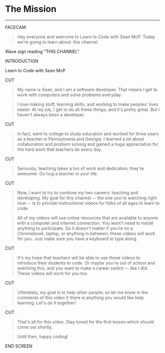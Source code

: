 # The Mission
---
FACECAM

> Hey everyone and welcome to Learn to Code with Sean McP. Today we're going to learn about: this channel.

Wave sign reading "THIS CHANNEL"

INTRODUCTION

Learn to Code with Sean McP

CUT

> My name is Sean, and I am a software developer. That means I get to work with computers and solve problems everyday.

> I love making stuff, learning skills, and working to make peoples' lives easier. At my job, I get to do all these things; and it's pretty great. But I haven't always been a developer.

CUT

> In fact, went to college to study education and worked for three years as a teacher in Pennsylvania and Georgia. I learned a lot about collaboration and problem solving and gained a huge appreciation for the hard work that teachers do every day.

CUT

> Seriously, teaching takes a ton of work and dedication; they're awesome. Go hug a teacher in your life.

CUT

> Now, I want to try to combine my two careers: teaching and developing. My goal for this channel -- the one you're watching right now -- is to provide instructional videos for folks of all ages to learn to code.

> All of my videos will use online resources that are available to anyone with a computer and internet connection. You wont't need to install anything to participate. So it doesn't matter if you're on a Chromebook, laptop, or anything in between; these videos will work for you. Just make sure you have a keyboard to type along.

CUT

> It's my hope that teachers will be able to use these videos to introduce their students to code. Or maybe you're out of school and watching this, and you want to make a career switch -- like I did. These videos will work for you too.

CUT

> Ultimately, my goal is to help other people; so let me know in the comments of this video if there is anything you would like help learning. Let's do it together!

CUT

> That's all for this video. Stay tuned for the first lesson which should come out shortly.

> Until then, happy coding!

END SCREEN
